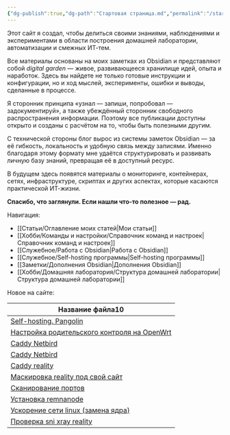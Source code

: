 ```yaml
---
{"dg-publish":true,"dg-path":"Стартовая страница.md","permalink":"/startovaya-stranicza/","hide":true,"tags":["gardenEntry"],"created":"2024-09-02 20:49","updated":"2024-09-03T15:38:36+03:00"}
---
```


Этот сайт я создал, чтобы делиться своими знаниями, наблюдениями и экспериментами в области построения домашней лаборатории, автоматизации и смежных ИТ-тем.

Все материалы основаны на моих заметках из Obsidian и представляют собой _digital garden_ — живое, развивающееся хранилище идей, опыта и наработок. Здесь вы найдете не только готовые инструкции и конфигурации, но и ход мыслей, эксперименты, ошибки и выводы, сделанные в процессе.

Я сторонник принципа «узнал — запиши, попробовал — задокументируй», а также убеждённый сторонник свободного распространения информации. Поэтому все публикации доступны открыто и созданы с расчётом на то, чтобы быть полезными другим.

С технической стороны блог вырос из системы заметок Obsidian — за её гибкость, локальность и удобную связь между записями. Именно благодаря этому формату мне удаётся структурировать и развивать личную базу знаний, превращая её в доступный ресурс.

В будущем здесь появятся материалы о мониторинге, контейнерах, сетях, инфраструктуре, скриптах и других аспектах, которые касаются практической ИТ-жизни.

**Спасибо, что заглянули. Если нашли что-то полезное — рад.**

Навигация:
- [[Статьи/Оглавление моих статей\|Мои статьи]]
- [[Хобби/Команды и настройки/Справочник команд и настроек\|Справочник команд и настроек]]
- [[Служебное/Работа с Obsidian\|Работа с Obsidian]]
- [[Служебное/Self-hosting программы\|Self-hosting программы]]
- [[Заметки/Дополнения Obsidian\|Дополнения Obsidian]]
- [[Хобби/Домашняя лаборатория/Структура домашней лаборатории\|Структура домашней лаборатории]]

Новое на сайте:

<div><table class="dataview table-view-table"><thead class="table-view-thead"><tr class="table-view-tr-header"><th class="table-view-th"><span>Название файла</span><span class="dataview small-text">10</span></th></tr></thead><tbody class="table-view-tbody"><tr><td><span><a data-tooltip-position="top" aria-label="Заметки/Self-hosting. Pangolin.md" data-href="Заметки/Self-hosting. Pangolin.md" href="Заметки/Self-hosting. Pangolin.md" class="internal-link data-link-icon data-link-icon-after data-link-text" target="_blank" rel="noopener nofollow" data-link-tags="" data-link-type="note" data-link-path="Заметки/Self-hosting. Pangolin.md" style="--data-link-type: note; --data-link-path: Заметки/Self-hosting. Pangolin.md;">Self-hosting. Pangolin</a></span></td></tr><tr><td><span><a data-tooltip-position="top" aria-label="Заметки/Настройка родительского контроля на OpenWrt.md" data-href="Заметки/Настройка родительского контроля на OpenWrt.md" href="Заметки/Настройка родительского контроля на OpenWrt.md" class="internal-link data-link-icon data-link-icon-after data-link-text" target="_blank" rel="noopener nofollow" data-link-tags="" data-link-type="note" data-link-path="Заметки/Настройка родительского контроля на OpenWrt.md" style="--data-link-type: note; --data-link-path: Заметки/Настройка родительского контроля на OpenWrt.md;">Настройка родительского контроля на OpenWrt</a></span></td></tr><tr><td><span><a data-tooltip-position="top" aria-label="Хобби/Конфиги/Caddy Netbird.md" data-href="Хобби/Конфиги/Caddy Netbird.md" href="Хобби/Конфиги/Caddy Netbird.md" class="internal-link data-link-icon data-link-icon-after data-link-text" target="_blank" rel="noopener nofollow" data-link-tags="" data-link-type="conf" data-link-path="Хобби/Конфиги/Caddy Netbird.md" style="--data-link-type: conf; --data-link-path: Хобби/Конфиги/Caddy Netbird.md;">Caddy Netbird</a></span></td></tr><tr><td><span><a data-tooltip-position="top" aria-label="Хобби/Docker compose/Caddy Netbird.md" data-href="Хобби/Docker compose/Caddy Netbird.md" href="Хобби/Docker compose/Caddy Netbird.md" class="internal-link data-link-icon data-link-icon-after data-link-text" target="_blank" rel="noopener nofollow" data-link-tags="" data-link-type="docker-compose" data-link-path="Хобби/Docker compose/Caddy Netbird.md" style="--data-link-type: docker-compose; --data-link-path: Хобби/Docker compose/Caddy Netbird.md;">Caddy Netbird</a></span></td></tr><tr><td><span><a data-tooltip-position="top" aria-label="Хобби/Конфиги/Caddy reality.md" data-href="Хобби/Конфиги/Caddy reality.md" href="Хобби/Конфиги/Caddy reality.md" class="internal-link data-link-icon data-link-icon-after data-link-text" target="_blank" rel="noopener nofollow" data-link-tags="" data-link-type="conf" data-link-path="Хобби/Конфиги/Caddy reality.md" style="--data-link-type: conf; --data-link-path: Хобби/Конфиги/Caddy reality.md;">Caddy reality</a></span></td></tr><tr><td><span><a data-tooltip-position="top" aria-label="Заметки/Маскировка reality под свой сайт.md" data-href="Заметки/Маскировка reality под свой сайт.md" href="Заметки/Маскировка reality под свой сайт.md" class="internal-link data-link-icon data-link-icon-after data-link-text" target="_blank" rel="noopener nofollow" data-link-tags="" data-link-type="note" data-link-path="Заметки/Маскировка reality под свой сайт.md" style="--data-link-type: note; --data-link-path: Заметки/Маскировка reality под свой сайт.md;">Маскировка reality под свой сайт</a></span></td></tr><tr><td><span><a data-tooltip-position="top" aria-label="Хобби/Команды и настройки/Сканирование портов.md" data-href="Хобби/Команды и настройки/Сканирование портов.md" href="Хобби/Команды и настройки/Сканирование портов.md" class="internal-link data-link-icon data-link-icon-after data-link-text" target="_blank" rel="noopener nofollow" data-link-tags="" data-link-type="comand" data-link-path="Хобби/Команды и настройки/Сканирование портов.md" style="--data-link-type: comand; --data-link-path: Хобби/Команды и настройки/Сканирование портов.md;">Сканирование портов</a></span></td></tr><tr><td><span><a data-tooltip-position="top" aria-label="Хобби/Команды и настройки/Установка remnanode.md" data-href="Хобби/Команды и настройки/Установка remnanode.md" href="Хобби/Команды и настройки/Установка remnanode.md" class="internal-link data-link-icon data-link-icon-after data-link-text" target="_blank" rel="noopener nofollow" data-link-tags="" data-link-type="comand" data-link-path="Хобби/Команды и настройки/Установка remnanode.md" style="--data-link-type: comand; --data-link-path: Хобби/Команды и настройки/Установка remnanode.md;">Установка remnanode</a></span></td></tr><tr><td><span><a data-tooltip-position="top" aria-label="Хобби/Команды и настройки/Ускорение сети linux (замена ядра).md" data-href="Хобби/Команды и настройки/Ускорение сети linux (замена ядра).md" href="Хобби/Команды и настройки/Ускорение сети linux (замена ядра).md" class="internal-link data-link-icon data-link-icon-after data-link-text" target="_blank" rel="noopener nofollow" data-link-tags="" data-link-type="comand" data-link-path="Хобби/Команды и настройки/Ускорение сети linux (замена ядра).md" style="--data-link-type: comand; --data-link-path: Хобби/Команды и настройки/Ускорение сети linux (замена ядра).md;">Ускорение сети linux (замена ядра)</a></span></td></tr><tr><td><span><a data-tooltip-position="top" aria-label="Хобби/Команды и настройки/Проверка sni xray reality.md" data-href="Хобби/Команды и настройки/Проверка sni xray reality.md" href="Хобби/Команды и настройки/Проверка sni xray reality.md" class="internal-link data-link-icon data-link-icon-after data-link-text" target="_blank" rel="noopener nofollow" data-link-tags="" data-link-type="comand" data-link-path="Хобби/Команды и настройки/Проверка sni xray reality.md" style="--data-link-type: comand; --data-link-path: Хобби/Команды и настройки/Проверка sni xray reality.md;">Проверка sni xray reality</a></span></td></tr></tbody></table></div>
